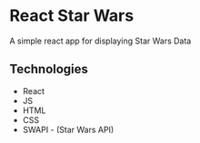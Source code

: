# React Star Wars

A simple react app for displaying Star Wars Data

## Technologies 
- React
- JS
- HTML
- CSS
- SWAPI - (Star Wars API)